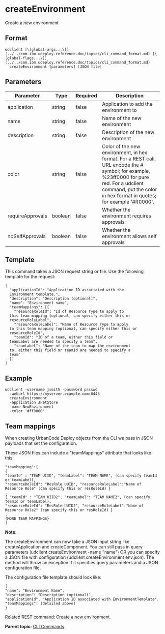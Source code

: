 # createEnvironment

Create a new environment

## Format

```
udclient [\[global-args...\]](../../com.ibm.udeploy.reference.doc/topics/cli_command_format.md) [\[global-flags...\]](../../com.ibm.udeploy.reference.doc/topics/cli_command_format.md)
  createEnvironment [parameters] [JSON file]
```

## Parameters

|Parameter|Type|Required|Description|
|---------|----|--------|-----------|
|application|string|false|Application to add the environment to|
|name|string|false|Name of the new environment|
|description|string|false|Description of the new environment|
|color|string|false|Color of the new environment, in hex format. For a REST call, URL encode the \# symbol; for example, %23ff0000 for pure red. For a udclient command, put the color in hex format in quotes; for example '\#ff0000'.|
|requireApprovals|boolean|false|Whether the environment requires approvals|
|noSelfApprovals|boolean|false|Whether the environment allows self approvals|

## Template

This command takes a JSON request string or file. Use the following template for the request:

```
{
  "applicationId": "Application ID associated with the 
  Environment template.",
  "description": "Description (optional)",
  "name": "Environment name",
  "teamMappings": [{
    "resourceRoleId": "Id of Resource Type to apply to 
  this team mapping (optional, can specify either this or 
  resourceRoleLabel",
    "resourceRoleLabel": "Name of Resource Type to apply 
  to this team mapping (optional, can specify either this or 
  resourceRoleId",
    "teamId": "ID of a team, either this field or 
  teamLabel are needed to specify a team",
    "teamLabel": "Name of the team to map the environment 
  to, either this field or teamId are needed to specify a 
  team"
  }]
}

```

## Example

```
udclient -username jsmith -password passwd 
  -weburl https://myserver.example.com:8443
  createEnvironment 
  -application JPetStore 
  -name NewEnvironment
  -color '#ff0000'
```

## Team mappings

When creating UrbanCode Deploy objects from the CLI we pass in JSON payloads that set the configuration.

These JSON files can include a "teamMappings" attribute that looks like this:

```
"teamMapping":[ 
{ 
"teamId" : "TEAM UIID", "teamLabel": "TEAM NAME", (can specify teamId or teamLabel), 
"resourceRoleId": "ResRole UUID", "resourceRoleLabel":"Name of Resource Role" (can specify this or resRoleId) }
,
{ "teamId" : "TEAM UIID2", "teamLabel": "TEAM NAME2", (can specify teamId or teamLabel), 
"resourceRoleId": "ResRole UUID2", "resourceRoleLabel":"Name of Resource Role2" (can specify this or resRoleId) }
,
{MORE TEAM MAPPINGS}
]
```

**Note:** 

The createEnvironment can now take a JSON input string like createApplication and createComponent. You can still pass in query parameters \(udclient createEnvironment -name "name"\) OR you can specify a JSON file with configuration \(udclient createEnvironment env.json\). The method will throw an exception if it specifies query parameters and a JSON configuration file.

The configuration file template should look like:

```
{
"name": "Environment Name",
"description": "Description (optional)",
"applicationId", "Application ID associated with EnvironmentTemplate",
"teamMappings": (detailed above)
}
```

Related REST command: [Create a new environment](rest_cli_environment_createenvironment_put.md).

**Parent topic:** [CLI Commands](../../com.ibm.udeploy.reference.doc/topics/cli_commands.md)

